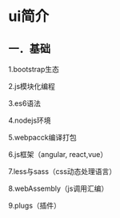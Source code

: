 # ui简介

## 一．基础

1.bootstrap生态

2.js模块化编程

3.es6语法

4.nodejs环境

5.webpacck编译打包

6.js框架（angular, react,vue）

7.less与sass（css动态处理语言）

8.webAssembly（js调用汇编）

9.plugs（插件）


